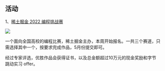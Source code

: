 ## 活动

1、[稀土掘金 2022 编程挑战赛](https://hackathon2022.juejin.cn/#/index?utm_source=ruanyf)

![](https://cdn.beekka.com/blogimg/asset/202203/bg2022033125.webp)

一个面向全国高校的编程比赛，稀土掘金主办，本周开始报名。一共三个赛道，只需选择其中一个，按要求完成作品，5月份提交即可。

经过专家评选，优胜作品会获得证书，以及总金额超过10万元的现金奖励和字节跳动实习 offer。

